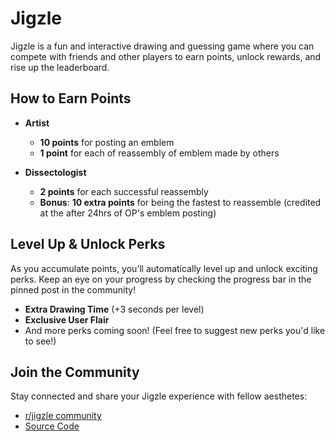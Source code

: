 # Jigzle

Jigzle is a fun and interactive drawing and guessing game where you can compete with friends and other players to earn points, unlock rewards, and rise up the leaderboard.

## How to Earn Points

- **Artist**
  - **10 points** for posting an emblem
  - **1 point** for each of reassembly of emblem made by others

- **Dissectologist**
  - **2 points** for each successful reassembly
  - **Bonus**: **10 extra points** for being the fastest to reassemble (credited at the after 24hrs of OP's emblem posting)

## Level Up & Unlock Perks

As you accumulate points, you’ll automatically level up and unlock exciting perks. Keep an eye on your progress by checking the progress bar in the pinned post in the community!

- **Extra Drawing Time** (+3 seconds per level)
- **Exclusive User Flair**
- And more perks coming soon! (Feel free to suggest new perks you'd like to see!)

## Join the Community

Stay connected and share your Jigzle experience with fellow aesthetes:

- [r/jigzle community](https://www.reddit.com/r/Jigzle/)
- [Source Code]( )